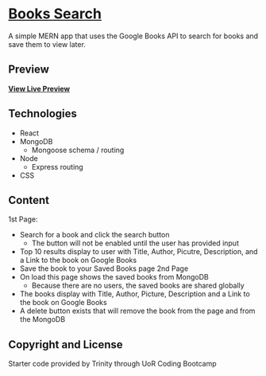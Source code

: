 # [Books Search](https://lit-plains-95784.herokuapp.com/)

A simple MERN app that uses the Google Books API to search for books and save them to view later.

## Preview

**[View Live Preview](https://lit-plains-95784.herokuapp.com/)**

## Technologies
- React
- MongoDB
  - Mongoose schema / routing
- Node
  - Express routing
- CSS

## Content
1st Page:
  - Search for a book and click the search button
    - The button will not be enabled until the user has provided input
  - Top 10 results display to user with Title, Author, Picutre, Description, and a Link to the book on Google Books
  - Save the book to your Saved Books page
2nd Page
  - On load this page shows the saved books from MongoDB
    - Because there are no users, the saved books are shared globally
  - The books display with Title, Author, Picture, Description and a Link to the book on Google Books
  - A delete button exists that will remove the book from the page and from the MongoDB


## Copyright and License

Starter code provided by Trinity through UoR Coding Bootcamp
